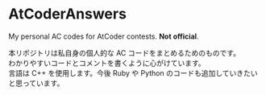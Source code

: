 # AtCoderAnswers
My personal AC codes for AtCoder contests. __Not official__.

本リポジトリは私自身の個人的な AC コードをまとめるためのものです。  
わかりやすいコードとコメントを書くように心がけています。  
言語は C++ を使用します。今後 Ruby や Python のコードも追加していきたいと思っています。

